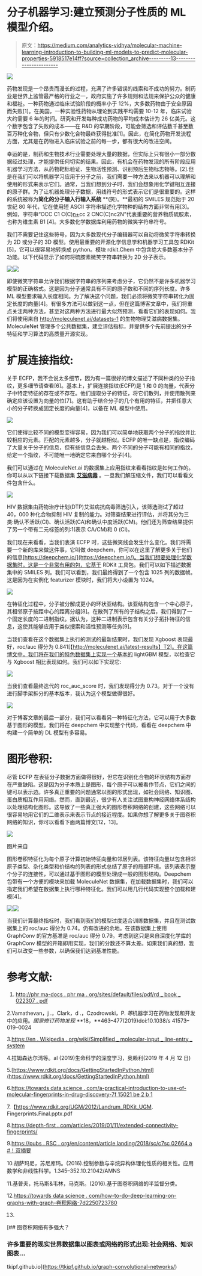 # 分子机器学习:建立预测分子性质的 ML 模型介绍。

> 原文：<https://medium.com/analytics-vidhya/molecular-machine-learning-introduction-to-building-ml-models-to-predict-molecular-properties-5918517e14ff?source=collection_archive---------13----------------------->

![](img/84132eecd6087e769600b233a7d1619e.png)

药物发现是一个昂贵而漫长的过程，充满了许多错误的线索和不成功的努力。制药业是世界上监管最严格的行业之一，政府实施了许多规则和法规来保护公众的健康和福祉。一种药物通过临床试验阶段的概率小于 12%，大多数药物由于安全原因而失败[1]。在美国，一种实验性药物从理论到实践平均需要 10-12 年，临床试验大约需要 6 年的时间。研究和开发每种成功药物的平均成本估计为 26 亿美元。这个数字包含了失败的成本——在 R&D 的早期阶段，可能会筛选和评估数千甚至数百万种化合物，但只有少数化合物最终获得批准[1]。因此，在简化药物开发流程方面，尤其是在药物进入临床试验之前的每一步，都有很大的改进空间。

幸运的是，制药和生物技术行业需要处理大量的数据，但实际上只有很小一部分数据经过处理，才能提供任何切实的结果。因此，有机会在药物发现的所有阶段应用机器学习方法，从药物靶标验证、生物活性预测、识别预后生物标志物等。[2].但是在我们可以将机器学习应用于分子之前，我们需要一种方法来以机器可以理解和使用的形式来表示它们。通常，当我们想到分子时，我们会想象用化学键相互连接的原子群。为了让机器处理分子数据，用线符号的形式表示它们是很重要的。这样的系统被称为**简化的分子输入行输入系统** **(笑)。**最初的 SMILES 规范始于 20 世纪 80 年代，它在使用短 ASCII 字符串描述化学物种的结构方面非常有用[3]。例如，字符串“OCC C1 C(C)[n+](CS1)cc 2 CNC(C)nc2N”代表重要的营养物质硫胺素，也称为维生素 B1 [4]。大多数化学数据库利用药物的微笑字符串符号。

我们不需要记住这些符号，因为大多数现代分子编辑器可以自动将微笑字符串转换为 2D 或分子的 3D 模型。使用最重要的开源化学信息学和机器学习工具包 RDKit [5]，它可以很容易地转换成 python。模块 rdkit.Chem 中包含绝大多数基本分子功能。以下代码显示了如何将硫胺素微笑字符串转换为 2D 分子表示。

![](img/5c7df7cef563245e1ff2c51dee75408f.png)![](img/e1fc0b2c120661869f5172b7d1e778c2.png)

即使微笑字符串允许我们根据字符串的序列来考虑分子，它仍然不是许多机器学习模型的正确格式。这是因为分子通常具有不同的原子数和不同的序列长度。许多 ML 模型要求输入长度相同。为了解决这个问题，我们必须将微笑字符串转化为固定长度的向量[4]。有很多方法可以做到这一点，但在这篇博客文章中，我们将重点关注两种方法，甚至对这两种方法进行最大似然预测，看看它们的表现如何。我们将使用来自 http://moleculenet.ai/datasets-1 的生物物理艾滋病数据集。MoleculeNet 管理多个公共数据集，建立评估指标，并提供多个先前提出的分子特征和学习算法的高质量开源实现。

# **扩展连接指纹:**

关于 ECFP，我不会说太多细节，因为有一篇很好的博文描述了不同种类的分子指纹，更多细节请查看[6]。基本上，扩展连接指纹(ECFP)是 1 和 0 的向量，代表分子中特定特征的存在或不存在。他们提取分子的特征，将它们散列，并使用散列来确定应该设置为向量的位[7]。这有助于结合分子的几个有用的特征，并把任意大小的分子转换成固定长度的向量[4]，以备在 ML 模型中使用。

![](img/c55d13e937dde1901b5b26618315da00.png)

它们使得比较不同的模型变得容易，因为我们可以简单地获取两个分子的指纹并比较相应的元素。匹配的元素越多，分子就越相似。ECFP 的唯一缺点是，指纹编码了大量关于分子的信息，但有些信息会丢失。两个不同的分子可能有相同的指纹，给定一个指纹，不可能唯一地确定它来自哪个分子[4]。

我们可以通过在 MoleculeNet.ai 的数据集上应用指纹来看看指纹是如何工作的。你可以从以下链接下载数据集 [**艾滋病毒**](https://s3-us-west-1.amazonaws.com/deepchem.io/datasets/molnet_publish/hiv.zip) 。一旦我们解压缩文件，我们可以看看文件包含什么。

![](img/71ad43f7be6f30c53bb4b2c7d39c0dac.png)

HIV 数据集由药物治疗计划(DTP)艾滋病抗病毒筛选引入，该筛选测试了超过 40，000 种化合物抑制 HIV 复制的能力。对筛查结果进行评估，并将其分为三类:确认不活跃(CI)、确认活跃(CA)和确认中度活跃(CM)。他们还为筛查结果提供了另一个带有二元标签的列:1(表示 CA/CM)和 0 (CI)。

我们现在来看看，当我们表演 ECFP 时，这些微笑线会发生什么变化。我们将需要一个新的库来做这件事，它叫做 deepchem，你可以在这里了解更多关于他们的信息[https://deepchem.io/](https://deepchem.io/)。当我们想要处理化学数据集时，这是一个非常有用的包，它基于 RDKit 工具包。我们可以如下描述数据集中的 SMILES 列。我们可以看到，我们最终得到了一个包含 1025 列的数据帧。这是因为在实例化 featurizer 模块时，我们将大小设置为 1024。

![](img/75ae1453892adae9ab1fd0d1b9683cb3.png)

在特征化过程中，分子被分解成更小的环状亚结构。该亚结构包含一个中心原子，其相邻原子按距中心的距离分组[8]。在散列了所有的子结构之后，我们得到了一个固定长度的二进制指纹。据认为，这种二进制表示包含有关分子拓扑特征的信息，这使其能够应用于类似搜索和活性预测等任务[9]。

当我们查看在这个数据集上执行的测试的最新结果时，我们发现 Xgboost 表现最好，roc/auc 得分为 0.841[【http://moleculenet.ai/latest-results】T2]。在这篇博文中，我们将在我们的特色数据集上实现一个基本的 lightGBM 模型，以检查它与 Xgboost 相比表现如何。我们可以如下实现它:

![](img/7114d8d6794c55656c13a4d46d1742cf.png)

当我们查看最终迭代的 roc_auc_score 时，我们发现得分为 0.73。对于一个没有进行脚手架拆分的基本版本，我认为这个模型做得很好。

![](img/ff696866eeb9f5b15f6cfb3ab73afc02.png)

对于博客文章的最后一部分，我们可以看看另一种特征化方法，它可以用于大多数基于图形的模型。我们将在 deepchem 中实现整个代码，看看在 deepchem 中构建一个简单的 DL 模型有多容易。

# **图形卷积:**

尽管 ECFP 在表征分子数据方面做得很好，但它在识别化合物的环状结构方面存在严重缺陷。这是因为分子本质上是图形，每个原子可以被看作节点，它们之间的键可以表示边。许多真正重要的问题通常以图的形式出现，如社会网络、知识图、蛋白质相互作用网络。然而，直到最近，很少有人关注试图重构神经网络体系结构以处理结构化图形。这导致了一些真正强大的图形卷积网络的创建，这些网络可以很容易地用它们的二维表示来表示节点的接近程度。如果你想了解更多关于图卷积网络的知识，你可以看看下面两篇博文[12，13]。

![](img/9c2bec5642ced183260e4381ef3f2e32.png)

图片来自

图形卷积特征化为每个原子计算初始特征向量和邻居列表。该特征向量以包含相邻原子类型、杂化类型和价结构的列表的形式总结了原子的局部环境。该列表表示整个分子的连接性，可以通过基于图形的模型处理成一般的图形结构。Deepchem 包带有一个方便的模块来加载 MoleculeNet 数据集，在加载数据集时，我们可以指定我们希望在数据集上执行哪种特征化。我们可以用几行代码实现整个加载和建模[4]。

![](img/21425d8c22d17744ff89212a2534d587.png)![](img/2d0aaa2d2a04fe2f09f298df9640cf90.png)

当我们计算最终指标时，我们看到我们的模型过度适合训练数据集，并且在测试数据集上的 roc/auc 得分为 0.74。仍有改进的余地。在该数据集上使用 GraphConv 的官方基准是 roc/auc 得分 0.79。考虑到这只是来自深度化学库的 GraphConv 模型的开箱即用实现，我们的分数还不算太差。如果我们真的想，我们可以改变一些参数，以确保我们达到基准性能。

# **参考文献:**

1.  [http://phr ma-docs . phr ma . org/sites/default/files/pdf/rd _ book _ 022307 . pdf](http://phrma-docs.phrma.org/sites/default/files/pdf/rd_brochure_022307.pdf)

2.Vamathevan，j .，Clark，d .，Czodrowski，P. *等*机器学习在药物发现和开发中的应用。*国家修订药物发现* **18，**463–477(2019)doi:10.1038/s 41573–019–0024

3.[https://en . Wikipedia . org/wiki/Simplified _ molecular-input _ line-entry _ system](https://en.wikipedia.org/wiki/Simplified_molecular-input_line-entry_system)

4.拉姆森达尔湾等。al (2019)生命科学的深度学习，奥赖利(2019 年 4 月 12 日)

5.[https://www.rdkit.org/docs/GettingStartedInPython.html](https://www.rdkit.org/docs/GettingStartedInPython.html)

6.[https://towards data science . com/a-practical-introduction-to-use-of-molecular-fingerprints-in-drug-discovery-7f 15021 be 2 b 1](https://towardsdatascience.com/a-practical-introduction-to-the-use-of-molecular-fingerprints-in-drug-discovery-7f15021be2b1)

7.【https://www.rdkit.org/UGM/2012/Landrum_RDKit_UGM. Fingerprints.Final.pptx.pdf

8.[https://depth-first . com/articles/2019/01/11/extended-connectivity-fingerprints/](https://depth-first.com/articles/2019/01/11/extended-connectivity-fingerprints/)

9.[https://pubs . RSC . org/en/content/article landing/2018/sc/c7sc 02664 a #！双摘要](https://pubs.rsc.org/en/content/articlelanding/2018/sc/c7sc02664a#!divAbstract)

10.胡萨玛尼，苏尼库玛。(2016).控制参数与辛烷异构体理化性质的相关性。应用数学和非线性科学。1.345–352.10.21042/AMNS

11.基普夫，托马斯&韦林，马克斯。(2016).基于图卷积网络的半监督分类。

12.[https://towards data science . com/how-to-do-deep-learning-on-graphs-with-graph-卷积网络-7d2250723780](https://towardsdatascience.com/how-to-do-deep-learning-on-graphs-with-graph-convolutional-networks-7d2250723780)

13.

[](https://tkipf.github.io/graph-convolutional-networks/) [## 图卷积网络有多强大？

### 许多重要的现实世界数据集以图表或网络的形式出现:社会网络、知识图表…

tkipf.github.io](https://tkipf.github.io/graph-convolutional-networks/)